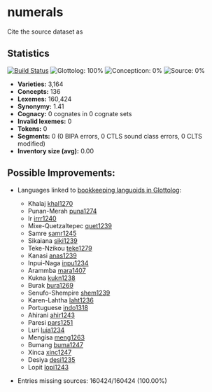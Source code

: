 # numerals

Cite the source dataset as

> 

## Statistics


[![Build Status](https://travis-ci.org/None.svg?branch=master)](https://travis-ci.org/None)
![Glottolog: 100%](https://img.shields.io/badge/Glottolog-100%25-brightgreen.svg "Glottolog: 100%")
![Concepticon: 0%](https://img.shields.io/badge/Concepticon-0%25-red.svg "Concepticon: 0%")
![Source: 0%](https://img.shields.io/badge/Source-0%25-red.svg "Source: 0%")

- **Varieties:** 3,164
- **Concepts:** 136
- **Lexemes:** 160,424
- **Synonymy:** 1.41
- **Cognacy:** 0 cognates in 0 cognate sets
- **Invalid lexemes:** 0
- **Tokens:** 0
- **Segments:** 0 (0 BIPA errors, 0 CTLS sound class errors, 0 CLTS modified)
- **Inventory size (avg):** 0.00

## Possible Improvements:

- Languages linked to [bookkeeping languoids in Glottolog](http://glottolog.org/glottolog/glottologinformation#bookkeepinglanguoids):
  - Khalaj [khal1270](http://glottolog.org/resource/languoid/id/khal1270)
  - Punan-Merah [puna1274](http://glottolog.org/resource/languoid/id/puna1274)
  - Ir [irrr1240](http://glottolog.org/resource/languoid/id/irrr1240)
  - Mixe-Quetzaltepec [quet1239](http://glottolog.org/resource/languoid/id/quet1239)
  - Samre [samr1245](http://glottolog.org/resource/languoid/id/samr1245)
  - Sikaiana [siki1239](http://glottolog.org/resource/languoid/id/siki1239)
  - Teke-Nzikou [teke1279](http://glottolog.org/resource/languoid/id/teke1279)
  - Kanasi [anas1239](http://glottolog.org/resource/languoid/id/anas1239)
  - Inpui-Naga [inpu1234](http://glottolog.org/resource/languoid/id/inpu1234)
  - Arammba [mara1407](http://glottolog.org/resource/languoid/id/mara1407)
  - Kukna [kukn1238](http://glottolog.org/resource/languoid/id/kukn1238)
  - Burak [bura1269](http://glottolog.org/resource/languoid/id/bura1269)
  - Senufo-Shempire [shem1239](http://glottolog.org/resource/languoid/id/shem1239)
  - Karen-Lahtha [laht1236](http://glottolog.org/resource/languoid/id/laht1236)
  - Portuguese [indo1318](http://glottolog.org/resource/languoid/id/indo1318)
  - Ahirani [ahir1243](http://glottolog.org/resource/languoid/id/ahir1243)
  - Paresi [pars1251](http://glottolog.org/resource/languoid/id/pars1251)
  - Luri [luia1234](http://glottolog.org/resource/languoid/id/luia1234)
  - Mengisa [meng1263](http://glottolog.org/resource/languoid/id/meng1263)
  - Bumang [buma1247](http://glottolog.org/resource/languoid/id/buma1247)
  - Xinca [xinc1247](http://glottolog.org/resource/languoid/id/xinc1247)
  - Desiya [desi1235](http://glottolog.org/resource/languoid/id/desi1235)
  - Lopit [lopi1243](http://glottolog.org/resource/languoid/id/lopi1243)


- Entries missing sources: 160424/160424 (100.00%)